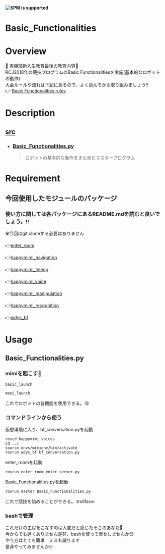 **![SPM is supported](https://img.shields.io/badge/mc_education-Basic_Functionalities-orange)**

# Basic_Functionalities

# Overview

:tada: 実機班新入生教育最後の教育内容:tada:    
RCJ2018年の競技プログラムのBasic Functionalitiesを実施(基本的なロボットの動作)    
大会ルールや流れは下記にあるので、よく読んでから取り組みましょう:bangbang:   
:point_right: [Basic Functionalities rules](https://github.com/RoboCupAtHomeJP/Rule2020/blob/master/rules/basicfunctionalities_ja.md)

# Description

## [src](https://github.com/KIT-Happy-Robot/mc_education/tree/main/ros_melodic/master/src)
- ### [Basic_Functionalities.py](https://github.com/KIT-Happy-Robot/mc_education/blob/main/ros_melodic/master/src/Basic_Functionalities.py)
   >ロボットの基本的な動作をまとめたマスタープログラム
   
# Requirement

## 今回使用したモジュールのパッケージ
### 使い方に関しては各パッケージにあるREADME.mdを読むと良いでしょう。:bangbang:    
:radioactive:今回はgit cloneする必要はありません  

:point_right:[enter_room](https://github.com/KIT-Happy-Robot/happymimi_apps/tree/develop/enter_room)  

:point_right:[happymimi_navigation](https://github.com/KIT-Happy-Robot/happymimi_apps/tree/develop/happymimi_navigation)

:point_right:[happymimi_teleop](https://github.com/KIT-Happy-Robot/happymimi_apps/tree/develop/happymimi_teleop)

:point_right:[happymimi_voice](https://github.com/KIT-Happy-Robot/happymimi_voice)

:point_right:[happymimi_manipulation](https://github.com/KIT-Happy-Robot/happymimi_manipulation)

:point_right:[happymimi_recognition](https://github.com/KIT-Happy-Robot/happymimi_recognition)


:point_right:[wdys_bf](https://github.com/happykoya/wdys_bf)

# Usage  

## Basic_Functionalities.py  

### mimiを起こす:robot:  
```
basic_launch
```
```
mani_launch
```
これでロボットの各機能を使用できる。:kissing_heart:  

### コマンドラインから使う  

仮想環境に入り、bf_conversation.pyを起動  

```
roscd happymimi_voices  
cd ../
source envs/mimienv/bin/activate
rosrun wdys_bf bf_conversation.py
```

enter_roomを起動  

```
rosrun enter_room enter_server.py
```

 Basic_Functionalities.pyを起動
 ```
 rosrun master Basic_Functionalities.py  
 ```
 
これで競技を始めることができる。:trollface:　　

### bashで管理
これだけの工程をこなすのは大変だと感じたそこのあなた:thinking:  
今からでも遅くありません是非、bashを使って楽をしませんか:smirk:    
やり方はとても簡単　ミスも減ります  
是非やってみませんか:roll_eyes:  　　



